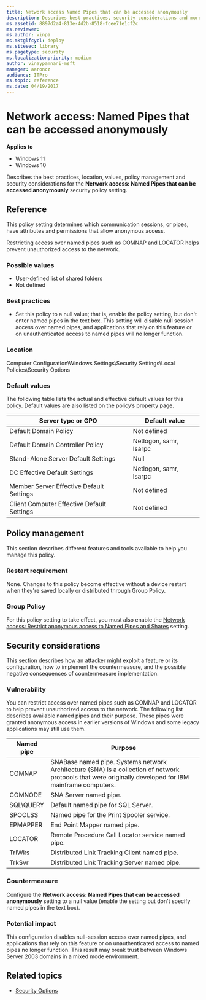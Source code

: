 ```yaml
---
title: Network access Named Pipes that can be accessed anonymously
description: Describes best practices, security considerations and more for the security policy setting, Network access Named Pipes that can be accessed anonymously.
ms.assetid: 8897d2a4-813e-4d2b-8518-fcee71e1cf2c
ms.reviewer:
ms.author: vinpa
ms.mktglfcycl: deploy
ms.sitesec: library
ms.pagetype: security
ms.localizationpriority: medium
author: vinaypamnani-msft
manager: aaroncz
audience: ITPro
ms.topic: reference
ms.date: 04/19/2017
---
```


# Network access: Named Pipes that can be accessed anonymously

**Applies to**
-   Windows 11
-   Windows 10

Describes the best practices, location, values, policy management and security considerations for the **Network access: Named Pipes that can be accessed anonymously** security policy setting.

## Reference

This policy setting determines which communication sessions, or pipes, have attributes and permissions that allow anonymous access.

Restricting access over named pipes such as COMNAP and LOCATOR helps prevent unauthorized access to the network.

### Possible values

-   User-defined list of shared folders
-   Not defined

### Best practices

-   Set this policy to a null value; that is, enable the policy setting, but don't enter named pipes in the text box. This setting will disable null session access over named pipes, and applications that rely on this feature or on unauthenticated access to named pipes will no longer function.

### Location

Computer Configuration\\Windows Settings\\Security Settings\\Local Policies\\Security Options

### Default values

The following table lists the actual and effective default values for this policy. Default values are also listed on the policy’s property page.

| Server type or GPO | Default value |
| - | - |
| Default Domain Policy | Not defined |
| Default Domain Controller Policy | Netlogon, samr, lsarpc|
| Stand-Alone Server Default Settings | Null|
| DC Effective Default Settings | Netlogon, samr, lsarpc|
| Member Server Effective Default Settings | Not defined|
| Client Computer Effective Default Settings | Not defined|

## Policy management

This section describes different features and tools available to help you manage this policy.

### Restart requirement

None. Changes to this policy become effective without a device restart when they're saved locally or distributed through Group Policy.

### Group Policy

For this policy setting to take effect, you must also enable the [Network access: Restrict anonymous access to Named Pipes and Shares](network-access-restrict-anonymous-access-to-named-pipes-and-shares.md) setting.

## Security considerations

This section describes how an attacker might exploit a feature or its configuration, how to implement the countermeasure, and the possible negative consequences of countermeasure implementation.

### Vulnerability

You can restrict access over named pipes such as COMNAP and LOCATOR to help prevent unauthorized access to the network. The following list describes available named pipes and their purpose. These pipes were granted anonymous access in earlier versions of Windows and some legacy applications may still use them.

| Named pipe | Purpose |
| - | - |
| COMNAP | SNABase named pipe. Systems network Architecture (SNA) is a collection of network protocols that were originally developed for IBM mainframe computers.|
| COMNODE| SNA Server named pipe.|
| SQL\QUERY | Default named pipe for SQL Server.|
| SPOOLSS | Named pipe for the Print Spooler service.|
| EPMAPPER | End Point Mapper named pipe.|
| LOCATOR | Remote Procedure Call Locator service named pipe.|
| TrlWks | Distributed Link Tracking Client named pipe.|
| TrkSvr | Distributed Link Tracking Server named pipe.|

### Countermeasure

Configure the **Network access: Named Pipes that can be accessed anonymously** setting to a null value (enable the setting but don't specify named pipes in the text box).

### Potential impact

This configuration disables null-session access over named pipes, and applications that rely on this feature or on unauthenticated access to named pipes no longer function. This result may break trust between Windows Server 2003 domains in a mixed mode environment.

## Related topics

- [Security Options](security-options.md)
